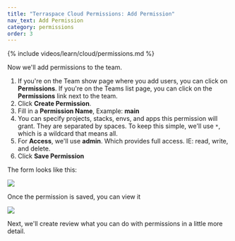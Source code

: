 ```yaml
---
title: "Terraspace Cloud Permissions: Add Permission"
nav_text: Add Permission
category: permissions
order: 3
---
```


{% include videos/learn/cloud/permissions.md %}

Now we'll add permissions to the team.

1. If you're on the Team show page where you add users, you can click on **Permissions**. If you're on the Teams list page, you can click on the **Permissions** link next to the team.
2. Click **Create Permission**.
3. Fill in a **Permission Name**, Example: **main**
4. You can specify projects, stacks, envs, and apps this permission will grant. They are separated by spaces. To keep this simple, we'll use `*`, which is a wildcard that means all.
5. For **Access**, we'll use **admin**. Which provides full access. IE: read, write, and delete.
6. Click **Save Permission**

The form looks like this:

![](https://img.boltops.com/images/terraspace/cloud/permissions/add-permission-form.png)

Once the permission is saved, you can view it

![](https://img.boltops.com/images/terraspace/cloud/permissions/add-permission-saved.png)

Next, we'll create review what you can do with permissions in a little more detail.
